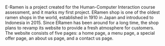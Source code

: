 E-Ramen is a project created for the Human-Computer Interaction course assessment, and it marks my first project. ERamen shop is one of the oldest ramen shops in the world, established in 1910 in Japan and introduced to Indonesia in 2015. Since ERamen has been around for a long time, the shop plans to revamp its website to provide a fresh atmosphere for customers. The website consists of five pages: a home page, a menu page, a special offer page, an about us page, and a contact us page.
